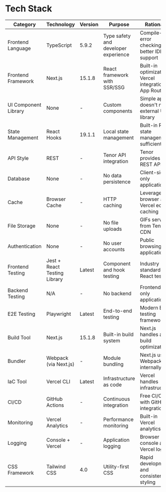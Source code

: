 # Tech Stack

| Category             | Technology                   | Version | Purpose                              | Rationale                                              |
| -------------------- | ---------------------------- | ------- | ------------------------------------ | ------------------------------------------------------ |
| Frontend Language    | TypeScript                   | 5.9.2   | Type safety and developer experience | Compile-time error checking and better IDE support     |
| Frontend Framework   | Next.js                      | 15.1.8  | React framework with SSR/SSG         | Built-in optimizations, Vercel integration, App Router |
| UI Component Library | None                         | -       | Custom components                    | Simple app doesn't need external UI library            |
| State Management     | React Hooks                  | 19.1.1  | Local state management               | Built-in React state management sufficient             |
| API Style            | REST                         | -       | Tenor API integration                | Tenor provides REST API                                |
| Database             | None                         | -       | No data persistence                  | Client-side only application                           |
| Cache                | Browser Cache                | -       | HTTP caching                         | Leverage browser and Vercel edge caching               |
| File Storage         | None                         | -       | No file uploads                      | GIFs served from Tenor CDN                             |
| Authentication       | None                         | -       | No user accounts                     | Public browsing application                            |
| Frontend Testing     | Jest + React Testing Library | Latest  | Component and hook testing           | Industry standard for React testing                    |
| Backend Testing      | N/A                          | -       | No backend                           | Frontend-only application                              |
| E2E Testing          | Playwright                   | Latest  | End-to-end testing                   | Modern E2E testing framework                           |
| Build Tool           | Next.js                      | 15.1.8  | Built-in build system                | Next.js handles all build optimizations                |
| Bundler              | Webpack (via Next.js)        | -       | Module bundling                      | Next.js uses Webpack internally                        |
| IaC Tool             | Vercel CLI                   | Latest  | Infrastructure as code               | Vercel handles infrastructure                          |
| CI/CD                | GitHub Actions               | -       | Continuous integration               | Free CI/CD with GitHub integration                     |
| Monitoring           | Vercel Analytics             | -       | Performance monitoring               | Built-in Vercel analytics                              |
| Logging              | Console + Vercel             | -       | Application logging                  | Browser console and Vercel logs                        |
| CSS Framework        | Tailwind CSS                 | 4.0     | Utility-first CSS                    | Rapid development and consistent styling               |
